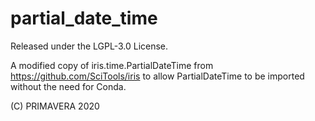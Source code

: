 # partial_date_time

Released under the LGPL-3.0 License.

A modified copy of iris.time.PartialDateTime from https://github.com/SciTools/iris
to allow PartialDateTime to be imported without the need for Conda.

(C) PRIMAVERA 2020
